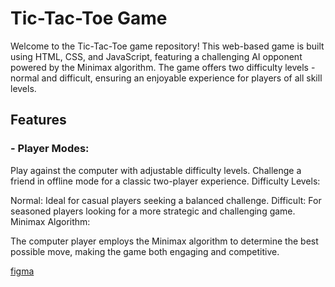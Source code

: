 # __Tic-Tac-Toe Game__

Welcome to the Tic-Tac-Toe game repository! This web-based game is built using HTML, CSS, and JavaScript, featuring a challenging AI opponent powered by the Minimax algorithm. The game offers two difficulty levels - normal and difficult, ensuring an enjoyable experience for players of all skill levels.

## Features

### - Player Modes:

Play against the computer with adjustable difficulty levels.
Challenge a friend in offline mode for a classic two-player experience.
Difficulty Levels:

Normal: Ideal for casual players seeking a balanced challenge.
Difficult: For seasoned players looking for a more strategic and challenging game.
Minimax Algorithm:

The computer player employs the Minimax algorithm to determine the best possible move, making the game both engaging and competitive.

[figma](https://www.figma.com/file/mfsFOVfgpgaJR3LPWRlP03/tic-tac-toe?node-id=0%3A1&t=ABXy9lb7Gnw6i6ij-0)
